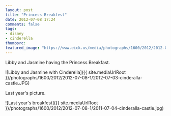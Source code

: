 ```yaml
---
layout: post
title: "Princess Breakfest"
date: 2012-07-08 17:24
comments: false
tags: 
- disney
- cinderella
thumbsrc: 
featured_image: "https://www.eick.us/media/photographs/1600/2012/2012-07-08-1/2012-07-03-cinderalla-castle.JPG"
---
```

Libby and Jasmine having the Princess Breakfast.

![Libby and Jasmine with Cinderella]({{ site.mediaUrlRoot }}/photographs/1600/2012/2012-07-08-1/2012-07-03-cinderalla-castle.JPG)


Last year's picture.

![Last year's breakfest]({{ site.mediaUrlRoot }}/photographs/1600/2012/2012-07-08-1/2011-07-04-cinderalla-castle.jpg)
